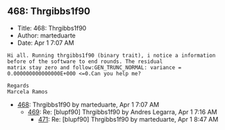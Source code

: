 ## 468: Thrgibbs1f90

- Title: 468: Thrgibbs1f90
- Author: marteduarte
- Date: Apr 1 7:07 AM
```
Hi all. Running thrgibbs1f90 (binary trait), i notice a information before of the software to end rounds. The residual
matrix stay zero and follow:GEN_TRUNC_NORMAL: variance = 0.000000000000000E+000 <=0.Can you help me?

Regards
Marcela Ramos
```

- [468](0468.md): Thrgibbs1f90 by marteduarte, Apr 1 7:07 AM
    - [469](0469.md): Re: [blupf90] Thrgibbs1f90 by Andres Legarra, Apr 1 7:16 AM
        - [471](0471.md): Re: [blupf90] Thrgibbs1f90 by marteduarte, Apr 1 8:47 AM
